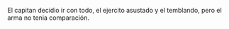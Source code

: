El capitan decidio ir con todo, el ejercito asustado y el temblando, pero el arma no tenia comparación.

